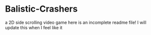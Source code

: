 # Balistic-Crashers
a 2D side scrolling video game
here is an incomplete readme file! I will update this when I feel like it

